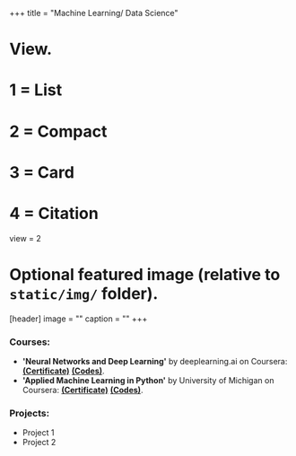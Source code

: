 +++
title = "Machine Learning/ Data Science"

# View.
#   1 = List
#   2 = Compact
#   3 = Card
#   4 = Citation
view = 2

# Optional featured image (relative to `static/img/` folder).
[header]
image = ""
caption = ""
+++

### Courses:

* **'Neural Networks and Deep Learning'** by deeplearning.ai on Coursera: [**(Certificate)**](https://www.coursera.org/account/accomplishments/certificate/9KEXVC9NF4M9)
 [**(Codes)**](https://github.com/jugalm/Neural-Networks-and-Deep-Learning-by-deeplearning.ai).
* **'Applied Machine Learning in Python'** by University of Michigan on Coursera: [**(Certificate)**](https://www.coursera.org/account/accomplishments/certificate/ZJKGQGPS93RW)
  [**(Codes)**](https://github.com/jugalm/Applied-Machine-Learning-in-Python-University-of-Michigan).


### Projects:

* Project 1
* Project 2
